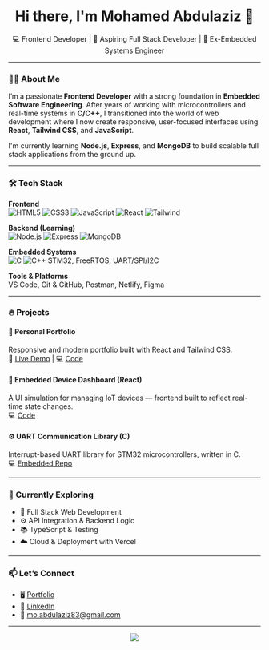 <h1 align="center">Hi there, I'm Mohamed Abdulaziz 👋</h1>
<p align="center">
  💻 Frontend Developer | 🚀 Aspiring Full Stack Developer | 🧠 Ex-Embedded Systems Engineer 
</p>

---

### 👩‍💻 About Me

I’m a passionate **Frontend Developer** with a strong foundation in **Embedded Software Engineering**. After years of working with microcontrollers and real-time systems in **C/C++**, I transitioned into the world of web development where I now create responsive, user-focused interfaces using **React**, **Tailwind CSS**, and **JavaScript**.

I'm currently learning **Node.js**, **Express**, and **MongoDB** to build scalable full stack applications from the ground up.

---

### 🛠️ Tech Stack

**Frontend**  
![HTML5](https://img.shields.io/badge/-HTML5-E34F26?style=flat-square&logo=html5&logoColor=white)
![CSS3](https://img.shields.io/badge/-CSS3-1572B6?style=flat-square&logo=css3)
![JavaScript](https://img.shields.io/badge/-JavaScript-F7DF1E?style=flat-square&logo=javascript&logoColor=black)
![React](https://img.shields.io/badge/-React-20232A?style=flat-square&logo=react)
![Tailwind](https://img.shields.io/badge/-Tailwind-06B6D4?style=flat-square&logo=tailwindcss)

**Backend (Learning)**  
![Node.js](https://img.shields.io/badge/-Node.js-339933?style=flat-square&logo=node.js)
![Express](https://img.shields.io/badge/-Express.js-000000?style=flat-square&logo=express)
![MongoDB](https://img.shields.io/badge/-MongoDB-47A248?style=flat-square&logo=mongodb)

**Embedded Systems**  
![C](https://img.shields.io/badge/-C-00599C?style=flat-square&logo=c)
![C++](https://img.shields.io/badge/-C++-00599C?style=flat-square&logo=cplusplus)
STM32, FreeRTOS, UART/SPI/I2C

**Tools & Platforms**  
VS Code, Git & GitHub, Postman, Netlify, Figma

---

### 🔥 Projects

#### 🎨 Personal Portfolio  
Responsive and modern portfolio built with React and Tailwind CSS.  
🔗 [Live Demo](#) | 💻 [Code](#)

#### 📱 Embedded Device Dashboard (React)  
A UI simulation for managing IoT devices — frontend built to reflect real-time state changes.  
💻 [Code](#)

#### ⚙️ UART Communication Library (C)  
Interrupt-based UART library for STM32 microcontrollers, written in C.  
💻 [Embedded Repo](#)

---

### 🚀 Currently Exploring

- 🧠 Full Stack Web Development
- ⚙️ API Integration & Backend Logic
- 📚 TypeScript & Testing
- ☁️ Cloud & Deployment with Vercel

---

### 📫 Let’s Connect

- 🖥️ [Portfolio](#)
- 💼 [LinkedIn](#)
- 📧 mo.abdulaziz83@gmail.com

---

<p align="center">
  <img src="https://capsule-render.vercel.app/api?type=waving&color=0abde3&height=120&section=footer"/>
</p>

